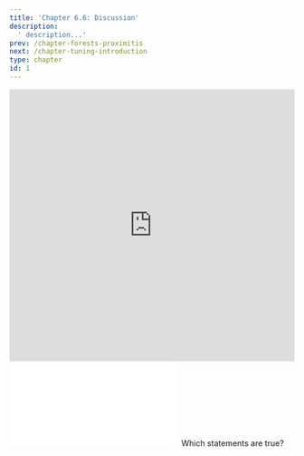 ```yaml
---
title: 'Chapter 6.6: Discussion'
description:
  ' description...'
prev: /chapter-forests-proximitis
next: /chapter-tuning-introduction
type: chapter
id: 1
---
```


<exercise id="1" title="Video Lecture">

<iframe width="100%" height="480" src="https://www.youtube.com/embed/9bqNhq6OUUk" frameborder="0" allow="accelerometer; autoplay; encrypted-media; gyroscope; picture-in-picture" allowfullscreen></iframe>

</exercise>

<exercise id="2" title="Slides">

<object data="pdfs/6/slides-forests-discussion.pdf" type="application/pdf" style="width:100%;height:480px">
    <embed src="pdfs/6/slides-forests-discussion.pdf" type="application/pdf" />
</object>

</exercise>



<exercise id="3" title="Quiz">
Which statements are true?
<choice>
<opt text="To compute permutation variable importance for feature `j`, we permute the feature and see how the performance changes (in OOB observations)." correct="true">
</opt>
<opt text="The higher the variable importance, the more important the variable is for the model/ the prediction." correct="true">
</opt>
<opt text="The random forest is a bad out of the box model and requires tuning of hyperparameters.">
</opt>
<opt text="Random forests and trees can be used for high-dimensional data." correct="true">
</opt>
</choice>
</exercise>